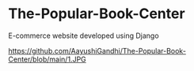 # The-Popular-Book-Center
E-commerce website developed using Django

https://github.com/AayushiGandhi/The-Popular-Book-Center/blob/main/1.JPG
